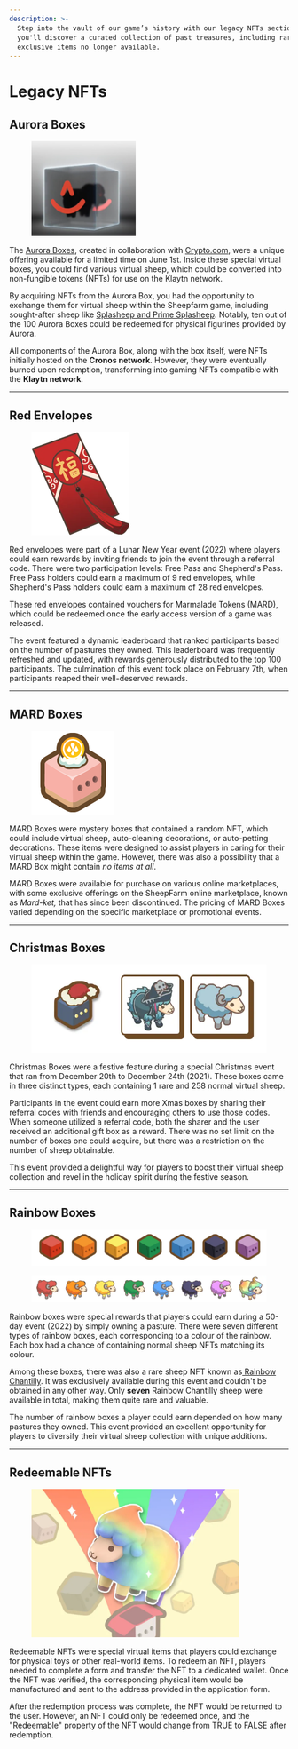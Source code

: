 ```yaml
---
description: >-
  Step into the vault of our game’s history with our legacy NFTs section where
  you'll discover a curated collection of past treasures, including rare and
  exclusive items no longer available.
---
```


# Legacy NFTs

##

## Aurora Boxes

<figure><img src="../.gitbook/assets/Untitled (1) (2).png" alt="" width="188"><figcaption></figcaption></figure>

The [Aurora Boxes](https://twitter.com/i/status/1531969828382449664), created in collaboration with [Crypto.com](https://crypto.com/nft/drops-event/0342ddc847e381f0c45f2dbb536df233?tab=info), were a unique offering available for a limited time on June 1st. Inside these special virtual boxes, you could find various virtual sheep, which could be converted into non-fungible tokens (NFTs) for use on the Klaytn network.



By acquiring NFTs from the Aurora Box, you had the opportunity to exchange them for virtual sheep within the Sheepfarm game, including sought-after sheep like [Splasheep and Prime Splasheep](https://twitter.com/i/status/1526831766316535808). Notably, ten out of the 100 Aurora Boxes could be redeemed for physical figurines provided by Aurora.



All components of the Aurora Box, along with the box itself, were NFTs initially hosted on the **Cronos network**. However, they were eventually burned upon redemption, transforming into gaming NFTs compatible with the **Klaytn network**.



***

## Red Envelopes

<figure><img src="../.gitbook/assets/1_KhuAuEzsmhTPYPRA7oZPEA.webp" alt="" width="177"><figcaption></figcaption></figure>

Red envelopes were part of a Lunar New Year event (2022) where players could earn rewards by inviting friends to join the event through a referral code. There were two participation levels: Free Pass and Shepherd's Pass. Free Pass holders could earn a maximum of 9 red envelopes, while Shepherd's Pass holders could earn a maximum of 28 red envelopes.



These red envelopes contained vouchers for Marmalade Tokens (MARD), which could be redeemed once the early access version of a game was released.



The event featured a dynamic leaderboard that ranked participants based on the number of pastures they owned. This leaderboard was frequently refreshed and updated, with rewards generously distributed to the top 100 participants. The culmination of this event took place on February 7th, when participants reaped their well-deserved rewards.



***

## MARD Boxes

<figure><img src="../.gitbook/assets/ic_mard-box00_03_2022.png" alt=""><figcaption></figcaption></figure>

MARD Boxes were mystery boxes that contained a random NFT, which could include virtual sheep, auto-cleaning decorations, or auto-petting decorations. These items were designed to assist players in caring for their virtual sheep within the game. However, there was also a possibility that a MARD Box might contain _no items at all_.



MARD Boxes were available for purchase on various online marketplaces, with some exclusive offerings on the SheepFarm online marketplace, known as _Mard-ket,_ that has since been discontinued. The pricing of MARD Boxes varied depending on the specific marketplace or promotional events.



***

## Christmas Boxes

<figure><img src="../.gitbook/assets/1_kyEBV3ixJhdfFv9MGgPJ2w.webp" alt="" width="452"><figcaption></figcaption></figure>

Christmas Boxes were a festive feature during a special Christmas event that ran from December 20th to December 24th (2021). These boxes came in three distinct types, each containing 1 rare and 258 normal virtual sheep.



Participants in the event could earn more Xmas boxes by sharing their referral codes with friends and encouraging others to use those codes. When someone utilized a referral code, both the sharer and the user received an additional gift box as a reward. There was no set limit on the number of boxes one could acquire, but there was a restriction on the number of sheep obtainable.



This event provided a delightful way for players to boost their virtual sheep collection and revel in the holiday spirit during the festive season.



***

## Rainbow Boxes

<figure><img src="../.gitbook/assets/1_SlkNWLlWX0OTjpodLEnpzw.webp" alt=""><figcaption></figcaption></figure>

<figure><img src="../.gitbook/assets/1_EUYf9ocZUw6Bb2MGk2GPDA.webp" alt=""><figcaption></figcaption></figure>

Rainbow boxes were special rewards that players could earn during a 50-day event (2022) by simply owning a pasture. There were seven different types of rainbow boxes, each corresponding to a colour of the rainbow. Each box had a chance of containing normal sheep NFTs matching its colour.



Among these boxes, there was also a rare sheep NFT known as[ Rainbow Chantilly](../gameplay/sheep/). It was exclusively available during this event and couldn't be obtained in any other way. Only **seven** Rainbow Chantilly sheep were available in total, making them quite rare and valuable.



The number of rainbow boxes a player could earn depended on how many pastures they owned. This event provided an excellent opportunity for players to diversify their virtual sheep collection with unique additions.



***

## Redeemable NFTs

<figure><img src="../.gitbook/assets/Untitled (4).png" alt="" width="375"><figcaption></figcaption></figure>

Redeemable NFTs were special virtual items that players could exchange for physical toys or other real-world items. To redeem an NFT, players needed to complete a form and transfer the NFT to a dedicated wallet. Once the NFT was verified, the corresponding physical item would be manufactured and sent to the address provided in the application form.



After the redemption process was complete, the NFT would be returned to the user. However, an NFT could only be redeemed once, and the "Redeemable" property of the NFT would change from TRUE to FALSE after redemption.

